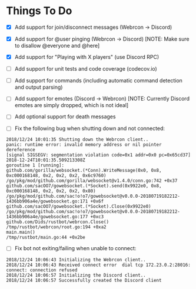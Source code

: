 # Things To Do

- [x] Add support for join/disconnect messages (Webrcon -> Discord)  
- [x] Add support for @user pinging (Webrcon -> Discord) [NOTE: Make sure to disallow @everyone and @here]  
- [x] Add support for "Playing with X players" (use Discord RPC)  
- [ ] Add support for unit tests and code coverage (codecov.io)
- [ ] Add support for commands (including automatic command detection and output parsing)  
- [ ] Add support for emotes (Discord -> Webrcon) [NOTE: Currently Discord emotes are simply dropped, which is not ideal]  
- [ ] Add optional support for death messages   

- [ ] Fix the following bug when shutting down and not connected:  
```
2018/12/24 10:01:35 Shutting down the Webrcon client..
panic: runtime error: invalid memory address or nil pointer dereference
[signal SIGSEGV: segmentation violation code=0x1 addr=0x0 pc=0x65cd37]
2018-12-24T10:01:35.509213308Z 
goroutine 1 [running]:
github.com/gorilla/websocket.(*Conn).WriteMessage(0x0, 0x8, 0xc000168148, 0x2, 0x2, 0x2, 0x6c9760)
/go/pkg/mod/github.com/gorilla/websocket@v1.4.0/conn.go:742 +0x37
github.com/sacOO7/gowebsocket.(*Socket).send(0x9922e0, 0x8, 0xc000168148, 0x2, 0x2, 0x2, 0x80)
/go/pkg/mod/github.com/sac!o!o7/gowebsocket@v0.0.0-20180719182212-1436bb906a4e/gowebsocket.go:171 +0x6f
github.com/sacOO7/gowebsocket.(*Socket).Close(0x9922e0)
/go/pkg/mod/github.com/sac!o!o7/gowebsocket@v0.0.0-20180719182212-1436bb906a4e/gowebsocket.go:177 +0xc3
github.com/Dids/rustbot/webrcon.Close()
/tmp/rustbot/webrcon/root.go:194 +0xa2
main.main()
/tmp/rustbot/main.go:44 +0x2be
```

- [ ] Fix bot not exiting/failing when unable to connect:  
```
2018/12/24 10:06:43 Initializing the Webrcon client..
2018/12/24 10:06:43 Received connect error  dial tcp 172.23.0.2:28016: connect: connection refused
2018/12/24 10:06:57 Initializing the Discord client..
2018/12/24 10:06:57 Successfully created the Discord client
```
